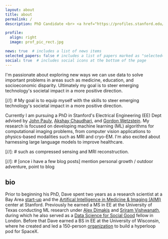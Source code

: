 ```yaml
---
layout: about
title: about
permalink: /
description: PhD Candidate <br> <a href="https://profiles.stanford.edu/dave-van-veen/">Stanford University</a>

profile:
  align: right 
  image: prof_pic_rect.jpg

news: true  # includes a list of news items
selected_papers: false # includes a list of papers marked as "selected={true}"
social: true  # includes social icons at the bottom of the page
---
```


I'm passionate about exploring new ways we can use data to solve important problems in areas such as medicine, education, and socioeconomic disparity. 
Ultimately my goal is to steer emerging technology's societal impact in a more positive direction.

[//]: # My goal is to equip myself with the skills to steer emerging technology's societal impact in a more positive direction.

Currently I am pursuing a PhD in Stanford's Electrical Engineering (EE) Dept advised by <a href="https://web.stanford.edu/~pauly/">John Pauly</a>, <a href="https://profiles.stanford.edu/akshay-chaudhari">Akshay Chaudhari</a>, and <a href="https://stanford.edu/~gordonwz/">Gordon Wetzstein</a>. 
My research is focused on developing machine learning (ML) algorithms for computational imaging problems, from computer vision applications to physics-based modalities such as MRI and cryo-EM. I'm also excited about harnessing large language models to improve healthcare.

[//]: # such as compressed sensing and MRI reconstruction. 

[//]: # [once i have a few blog posts] mention personal growth / outdoor adventure, point to blog

## bio
Prior to beginning his PhD, Dave spent two years as a research scientist at a Bay Area <a href="https://subtlemedical.com/">start-up</a> and the <a href="">Artifical Intelligence in Medicine & Imaging (AIMI)</a> center at Stanford.
Previously he earned a MS in EE at the University of Texas conducting ML research under <a href="https://users.ece.utexas.edu/~dimakis/">Alex Dimakis</a>
and <a href="http://sriram.utlinc.org/#/">Sriram Vishwanath</a>, during which he also served as a <a href="https://www.datascienceforsocialgood.org/">Data Science for Social Good</a> fellow in London. 
Before that Dave earned a BS in EE at the University of Wisconsin, where he created and led a 150-person <a href="https://badgerloop.org/about-past.html">organization</a> to build a hyperloop pod for SpaceX.
